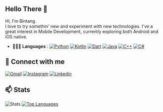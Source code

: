<!--
**hosheebf/hosheebf** is a ✨ _special_ ✨ repository because its `README.md` (this file) appears on your GitHub profile.

Here are some ideas to get you started:

- 🔭 I’m currently working on ...
- 🌱 I’m currently learning ...
- 👯 I’m looking to collaborate on ...
- 🤔 I’m looking for help with ...
- 💬 Ask me about ...
- 📫 How to reach me: ...
- 😄 Pronouns: ...
- ⚡ Fun fact: ...
-->

## Hello There 👋
Hi, I'm Bintang. <br>
I love to try somethin' new and experiment with new technologies. I've a great interest in Mobile Development, currently exploring both Android and iOS native.

<!-- References: https://devdocs.io/-->
- 💁🏽‍♂️ **Languages** :
[![Python](https://img.shields.io/badge/-Python-black?style=flat&logo=Python&link=https://www.python.org/)](https://www.python.org/)
[![Kotlin](https://img.shields.io/badge/-Kotlin-black?style=flat&logo=Kotlin&link=https://kotlinlang.org/)](https://kotlinlang.org/)
[![Dart](https://img.shields.io/badge/-Dart-black?style=flat&logo=Dart&link=https://dart.dev/)](https://dart.dev/)
[![Java](https://img.shields.io/badge/-Java-black?style=flat&logo=Java&link=https://www.java.com/)](https://www.java.com/)
[![C++](https://img.shields.io/badge/-C++-black?style=flat&logo=C%2B%2B&link=https://devdocs.io/cpp/)](https://devdocs.io/cpp/)
[![C#](https://img.shields.io/badge/-C%23-black?style=flat&logo=C-sharp&link=https://www.python.org/)](https://www.python.org/)

## 💬 Connect with me
[![Gmail](https://img.shields.io/badge/-Bintang_Fajarianto-D44638?style=flat&logo=Gmail&logoColor=EEEEEE&link=mailto:13519138@std.stei.itb.ac.id)](mailto:13519138@std.stei.itb.ac.id)
[![Instagram](https://img.shields.io/badge/-@bintangfrnz__-E1306C?style=flat&logo=instagram&logoColor=EEEEEE&link=https://instagram.com/bintangfrnz_/)](https://instagram.com/bintangfrnz_)
[![Linkedin](https://img.shields.io/badge/-Bintang_Fajarianto-blue?style=flat&logo=Linkedin&logoColor=EEEEEE&link=https://www.linkedin.com/in/bintangfajarianto)](https://www.linkedin.com/in/bintangfajarianto)

## 📫 Stats
![Stats](https://github-readme-stats.vercel.app/api?username=hosheebf&count_private=true&hide=issues,stars&show_icons=true&theme=transparent)
[![Top Languages](https://github-readme-stats.vercel.app/api/top-langs/?username=hosheebf&layout=compact&theme=transparent)](https://github.com/hosheebf/hosheebf)
